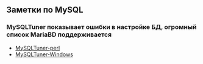 ## Заметки по MySQL

### MySQLTuner показывает ошибки в настройке БД, огромный список MariaBD поддерживается
- [MySQLTuner-perl](https://github.com/major/MySQLTuner-perl)
- [MySQLTuner-Windows](https://github.com/pmachapman/mysqltuner)


